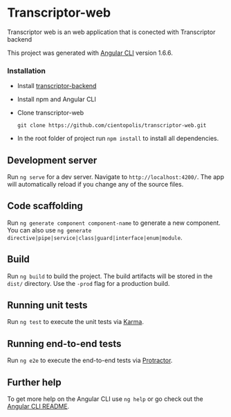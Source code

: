 # Transcriptor-web
Transcriptor web is an web application that is conected with Transcriptor backend

This project was generated with [Angular CLI](https://github.com/angular/angular-cli) version 1.6.6.

### Installation

- Install [transcriptor-backend](https://github.com/cientopolis/transcriptor-backend)

- Install npm and Angular CLI

- Clone transcriptor-web

      git clone https://github.com/cientopolis/transcriptor-web.git


- In the root folder of project run `npm install` to install all dependencies.


## Development server

Run `ng serve` for a dev server. Navigate to `http://localhost:4200/`. The app will automatically reload if you change any of the source files.

## Code scaffolding

Run `ng generate component component-name` to generate a new component. You can also use `ng generate directive|pipe|service|class|guard|interface|enum|module`.

## Build

Run `ng build` to build the project. The build artifacts will be stored in the `dist/` directory. Use the `-prod` flag for a production build.

## Running unit tests

Run `ng test` to execute the unit tests via [Karma](https://karma-runner.github.io).

## Running end-to-end tests

Run `ng e2e` to execute the end-to-end tests via [Protractor](http://www.protractortest.org/).

## Further help

To get more help on the Angular CLI use `ng help` or go check out the [Angular CLI README](https://github.com/angular/angular-cli/blob/master/README.md).
